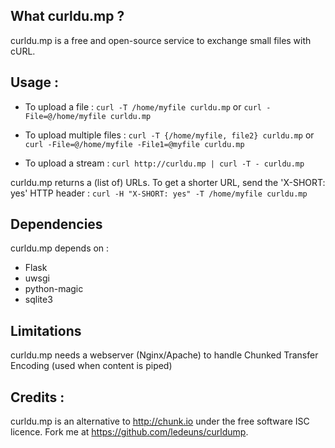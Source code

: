 ## What curldu.mp ?
curldu.mp is a free and open-source service to exchange small files with cURL.

## Usage :
* To upload a file :
  `curl -T /home/myfile curldu.mp`
or
  `curl -File=@/home/myfile curldu.mp`

* To upload multiple files :
  `curl -T {/home/myfile, file2} curldu.mp`
or
  `curl -File=@/home/myfile -File1=@myfile curldu.mp`

* To upload a stream :
  `curl http://curldu.mp | curl -T - curldu.mp`

curldu.mp returns a (list of) URLs. To get a shorter URL, send the 'X-SHORT: yes' HTTP header :
  `curl -H "X-SHORT: yes" -T /home/myfile curldu.mp`

## Dependencies
curldu.mp depends on :
* Flask
* uwsgi
* python-magic
* sqlite3

## Limitations
curldu.mp needs a webserver (Nginx/Apache) to handle Chunked Transfer Encoding (used when content is piped)

## Credits :
curldu.mp is an alternative to http://chunk.io under the free software ISC licence. Fork me at https://github.com/ledeuns/curldump.




